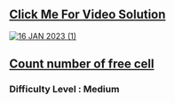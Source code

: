 <h2><a href="https://youtu.be/8A56XNH43V4">Click Me For Video Solution</a></h2>

<a href="https://youtu.be/8A56XNH43V4">![16 JAN 2023 (1)](https://user-images.githubusercontent.com/91456523/217144006-81ab9ec3-237a-4d76-a748-cbd59c79de2f.png)</a>

<h2><a href="https://practice.geeksforgeeks.org/problems/4dfa8ba14d4c94f4d7637b6b5246782412f3aeb8/1">Count number of free cell</a></h2><h3>Difficulty Level : Medium</h3>
